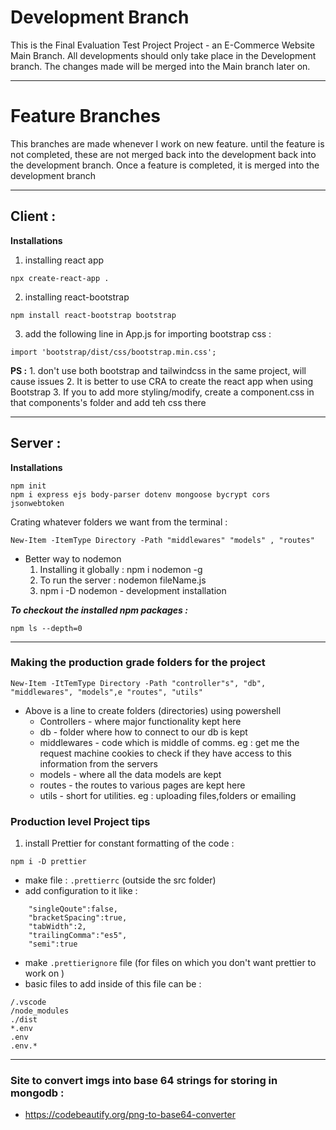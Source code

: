 # Development Branch 
This is the Final Evaluation Test Project Project - an E-Commerce Website Main Branch. All developments should only take place in the Development branch. The changes made will be merged into the Main branch later on.

---

# Feature Branches 
This branches are made whenever I work on new feature. until the feature is not completed, these are not 
merged back into the development back into the development branch. Once a feature is completed, it is merged 
into the development branch 

---

## Client : 

**Installations** 
1. installing react app
```
npx create-react-app .
```
2. installing react-bootstrap
```
npm install react-bootstrap bootstrap   
```
3. add the following line in App.js for importing bootstrap css :
``` 
import 'bootstrap/dist/css/bootstrap.min.css'; 
```

**PS :** 
    1. don't use both bootstrap and tailwindcss in the same project, will cause issues 
    2. It is better to use CRA to create the react app when using Bootstrap
    3. If you to add more styling/modify, create a component.css in that components's folder and add teh css there



---
## Server : 

**Installations**
```
npm init
npm i express ejs body-parser dotenv mongoose bycrypt cors jsonwebtoken
```
Crating whatever folders we want from the terminal : 
```
New-Item -ItemType Directory -Path "middlewares" "models" , "routes"
```


- Better way to nodemon
    1. Installing it globally : npm i nodemon -g
    2. To run the server : nodemon fileName.js 
    3. npm i -D nodemon - development installation

***To checkout the installed npm packages :***
```
npm ls --depth=0
```
---

### Making the production grade folders for the project
```
New-Item -ItTemType Directory -Path "controller"s", "db", "middlewares", "models",e "routes", "utils"
```
- Above is a line to create folders (directories) using powershell
    - Controllers - where major functionality kept here
    - db - folder where how to connect to our db is kept 
    - middlewares - code which is middle of comms. eg : get me the request machine cookies to check if they have access to this information from the servers
    - models - where all the data models are kept 
    - routes - the routes to various pages are kept here
    - utils - short for utilities. eg : uploading files,folders or emailing 


### Production level Project tips
1. install Prettier for constant formatting of the code : 
```
npm i -D prettier
```
- make file : ```.prettierrc``` (outside the src folder)
- add configuration to it like : 
```
    "singleQoute":false,
    "bracketSpacing":true,
    "tabWidth":2,
    "trailingComma":"es5",
    "semi":true
```

- make ```.prettierignore``` file (for files on which you don't want prettier to work on )
- basic files to add inside of this file can be : 
```
/.vscode
/node_modules
./dist
*.env
.env 
.env.*
```
---
### Site to convert imgs into base 64 strings for storing in mongodb : 
- https://codebeautify.org/png-to-base64-converter